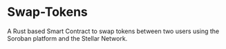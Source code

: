 # Swap-Tokens
A Rust based Smart Contract to swap tokens between two users using the Soroban platform and the Stellar Network.
